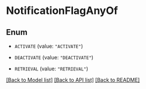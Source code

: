 # NotificationFlagAnyOf

## Enum


* `ACTIVATE` (value: `"ACTIVATE"`)

* `DEACTIVATE` (value: `"DEACTIVATE"`)

* `RETRIEVAL` (value: `"RETRIEVAL"`)


[[Back to Model list]](../README.md#documentation-for-models) [[Back to API list]](../README.md#documentation-for-api-endpoints) [[Back to README]](../README.md)


